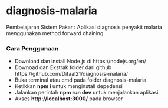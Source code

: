 # diagnosis-malaria
Pembelajaran Sistem Pakar : Aplikasi diagnosis penyakit malaria menggunakan method forward chaining.
<h3>Cara Penggunaan</h3>
<ul>
  <li>Download dan install Node.js di https://nodejs.org/en/</li>
  <li>Downoad dan Ekstrak folder dari github https://github.com/Difaal21/diagnosis-malaria/</li>
  <li>Buka terminal atau cmd pada folder diagnosis-malaria</li>
  <li>Ketikkan <b>npm i</b> untuk menginstall depedensi</li>
  <li>Jalankan perintah <b>npm run dev</b> untuk menjalankan aplikasi</li>
  <li>Akses <b>http://localhost:3000/</b> pada browser</li>
</ul>
